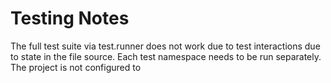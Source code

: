 # Testing Notes

The full test suite via test.runner does not work due to test interactions due to state in the file source. 
Each test namespace needs to be run separately. The project is not configured to 